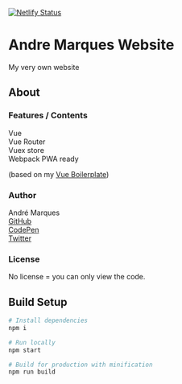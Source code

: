 ﻿[![Netlify Status](https://api.netlify.com/api/v1/badges/5b19ee57-1711-4531-abd4-51daf946d92b/deploy-status)](https://andremarquesdev.com)

# Andre Marques Website
My very own website

## About

### Features / Contents

Vue  
Vue Router  
Vuex store  
Webpack
PWA ready

(based on my [Vue Boilerplate](https://github.com/AndreMarquesDev/VueBoilerplate))  

### Author

André Marques  
[GitHub](https://github.com/AndreMarquesDev)  
[CodePen](https://codepen.io/AndreMarquesDev)  
[Twitter](https://twitter.com/axxyJS)

### License

No license = you can only view the code.

## Build Setup

```bash
# Install dependencies
npm i

# Run locally
npm start

# Build for production with minification
npm run build
```

